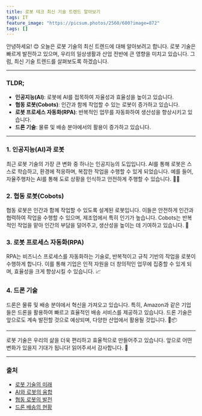 ```yaml
---
title: 로봇 테크 최신 기술 트렌드 알아보기
tags: IT
feature_image: "https://picsum.photos/2560/600?image=872"
tags: []
---
```


안녕하세요! 😊 오늘은 로봇 기술의 최신 트렌드에 대해 알아보려고 합니다. 로봇 기술은 빠르게 발전하고 있으며, 우리의 일상생활과 산업 전반에 큰 영향을 미치고 있습니다. 그럼, 최신 기술 트렌드를 살펴보도록 하겠습니다.

---

### TLDR;
- **인공지능(AI)**: 로봇에 AI를 접목하여 자율성과 효율성을 높이고 있습니다.
- **협동 로봇(Cobots)**: 인간과 함께 작업할 수 있는 로봇이 증가하고 있습니다.
- **로봇 프로세스 자동화(RPA)**: 반복적인 업무를 자동화하여 생산성을 향상시키고 있습니다.
- **드론 기술**: 물류 및 배송 분야에서의 활용이 증가하고 있습니다.

---

### 1. 인공지능(AI)과 로봇
최근 로봇 기술의 가장 큰 변화 중 하나는 인공지능의 도입입니다. AI를 통해 로봇은 스스로 학습하고, 환경에 적응하며, 복잡한 작업을 수행할 수 있게 되었습니다. 예를 들어, 자율주행차는 AI를 통해 도로 상황을 인식하고 안전하게 주행할 수 있습니다. 🚗💨

### 2. 협동 로봇(Cobots)
협동 로봇은 인간과 함께 작업할 수 있도록 설계된 로봇입니다. 이들은 안전하게 인간과 협력하여 작업을 수행할 수 있으며, 제조업에서 특히 인기가 높습니다. Cobots는 반복적인 작업을 맡아 인간의 부담을 덜어주고, 생산성을 높이는 데 기여하고 있습니다. 🤝

### 3. 로봇 프로세스 자동화(RPA)
RPA는 비즈니스 프로세스를 자동화하는 기술로, 반복적이고 규칙 기반의 작업을 로봇이 수행하게 합니다. 이를 통해 기업은 인적 자원을 더 창의적인 업무에 집중할 수 있게 되며, 효율성을 크게 향상시킬 수 있습니다. 📈

### 4. 드론 기술
드론은 물류 및 배송 분야에서 혁신을 가져오고 있습니다. 특히, Amazon과 같은 기업들은 드론을 활용하여 빠르고 효율적인 배송 서비스를 제공하고 있습니다. 드론 기술은 앞으로도 계속 발전할 것으로 예상되며, 다양한 산업에서 활용될 것입니다. 🚁📦

---

로봇 기술은 우리의 삶을 더욱 편리하고 효율적으로 만들어주고 있습니다. 앞으로 어떤 변화가 있을지 기대가 됩니다! 읽어주셔서 감사합니다. 🙏

---

### 출처
- [로봇 기술의 미래](https://www.roboticsfuture.com)
- [AI와 로봇의 융합](https://www.aifuture.com)
- [협동 로봇의 발전](https://www.cobotnews.com)
- [드론 배송의 현황](https://www.dronedelivery.com)
